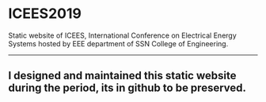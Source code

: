 # ICEES2019
Static website of ICEES, International Conference on Electrical Energy Systems hosted by EEE department of SSN College of Engineering.

--------------------------------------------------------------------------------------------------
I designed and maintained this static website during the period, its in github to be preserved.
--------------------------------------------------------------------------------------------------
